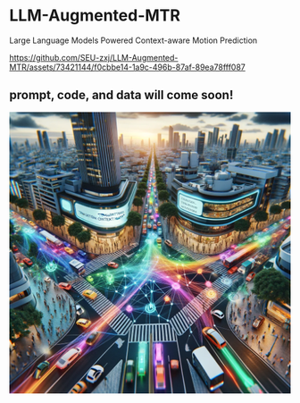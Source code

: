 # LLM-Augmented-MTR
Large Language Models Powered Context-aware Motion Prediction

https://github.com/SEU-zxj/LLM-Augmented-MTR/assets/73421144/f0cbbe14-1a9c-496b-87af-89ea78fff087

## prompt, code, and data will come soon!

![](./fig/cover-gen-by-GPT.png)
